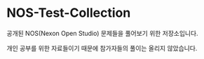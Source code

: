 # NOS-Test-Collection
공개된 NOS(Nexon Open Studio) 문제들을 풀어보기 위한 저장소입니다.

개인 공부를 위한 자료들이기 때문에 참가자들의 풀이는 올리지 않았습니다.